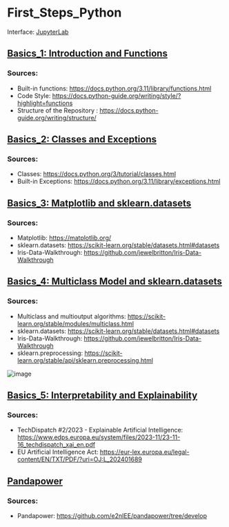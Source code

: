 # First_Steps_Python

Interface: [JupyterLab](https://jupyter.org/)

## [Basics_1: Introduction and Functions](https://github.com/asofcs/First_Steps_Python/tree/Basics_1)
### Sources:
- Built-in functions: https://docs.python.org/3.11/library/functions.html
- Code Style: https://docs.python-guide.org/writing/style/?highlight=functions
- Structure of the Repository : https://docs.python-guide.org/writing/structure/


## [Basics_2: Classes and Exceptions](https://github.com/asofcs/First_Steps_Python/tree/Basics_2)
### Sources:
- Classes: https://docs.python.org/3/tutorial/classes.html
- Built-in Exceptions: https://docs.python.org/3.11/library/exceptions.html


## [Basics_3: Matplotlib and sklearn.datasets](https://github.com/asofcs/First_Steps_Python/tree/Basics_3)
### Sources:
- Matplotlib: https://matplotlib.org/
- sklearn.datasets: https://scikit-learn.org/stable/datasets.html#datasets
- Iris-Data-Walkthrough: https://github.com/jewelbritton/Iris-Data-Walkthrough

## [Basics_4: Multiclass Model and sklearn.datasets](https://github.com/asofcs/First_Steps_Python/tree/Basics_4)
### Sources:
- Multiclass and multioutput algorithms: https://scikit-learn.org/stable/modules/multiclass.html
- sklearn.datasets: https://scikit-learn.org/stable/datasets.html#datasets
- Iris-Data-Walkthrough: https://github.com/jewelbritton/Iris-Data-Walkthrough
- sklearn.preprocessing: https://scikit-learn.org/stable/api/sklearn.preprocessing.html

![image](https://github.com/user-attachments/assets/c635eeae-5ac6-4525-99bf-487e68bc42a6)

## [Basics_5: Interpretability and Explainability](https://github.com/asofcs/First_Steps_Python/tree/Basics_5)
### Sources:
- TechDispatch #2/2023 - Explainable Artificial Intelligence: https://www.edps.europa.eu/system/files/2023-11/23-11-16_techdispatch_xai_en.pdf
- EU Artificial Intelligence Act: https://eur-lex.europa.eu/legal-content/EN/TXT/PDF/?uri=OJ:L_202401689

## [Pandapower](https://github.com/asofcs/First_Steps_Python/tree/Pandapower)
### Sources:
- Pandapower: https://github.com/e2nIEE/pandapower/tree/develop

